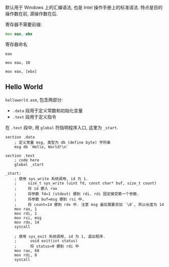 默认用于 Windows 上的汇编语法, 也是 Intel 操作手册上的标准语法. 特点是目的操作数在前, 源操作数在后.


寄存器不需要前缀:
```asm
mov eax, ebx
```

寄存器命名

```
eax

mov eax, 10

mov eax, [ebx]
```

## Hello World

`helloworld.asm`, 包含两部分:
- `.data` 段用于定义常数和初始化变量
- `.text` 段用于定义指令

在 `.text` 段中, 用 `global` 符指明程序入口, 这里为 `_start`.

```x86asm
section .data
	; 定义常量 msg, 类型为 db (define byte) 字符串
	msg db `Hello, World!\n`

section .text
	; code here
	global _start

_start:
	; 使用 sys_write 系统调用, id 为 1.
	;     size_t sys_write (uint fd, const char* buf, size_t count)
	;     将 id 挪入 rax
	;     将参数 fd=1 (stdout) 挪到 rdi. rdi 固定接受第一个参数. 
	;     将参数 buf=msg 挪到 rsi 中, 
	;     将 count=14 挪到 rdx 中. 注意 msg 最后需要添加 `\0`, 所以长度为 14
	mov rax, 1
	mov rdi, 1
	mov rsi, msg
	mov rdx, 14
	syscall

	; 使用 sys_exit 系统调用, id 为 1, 退出程序. 
	;      void exit(int status)
	;      将 status=0 挪到 rdi 中
	mov rax, 60
	mov rdi, 0
	syscall
```